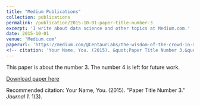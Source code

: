 ```yaml
---
title: "Medium Publications"
collection: publications
permalink: /publication/2015-10-01-paper-title-number-3
excerpt: 'I write about data science and other topics at Medium.com.'
date: 2015-10-01
venue: 'Medium.com'
paperurl: 'https://medium.com/@CentaurLabs/the-wisdom-of-the-crowd-in-medicine-455435f4826a#:~:text=The%20wisdom%20of%20the%20crowd%20relies%20on%20the%20diversity%20and,better%20than%20a%20singular%20opinion.'
<!-- citation: 'Your Name, You. (2015). &quot;Paper Title Number 3.&quot; <i>Journal 1</i>. 1(3).' -->
---
```

This paper is about the number 3. The number 4 is left for future work.

[Download paper here](http://academicpages.github.io/files/paper3.pdf)

Recommended citation: Your Name, You. (2015). "Paper Title Number 3." <i>Journal 1</i>. 1(3).